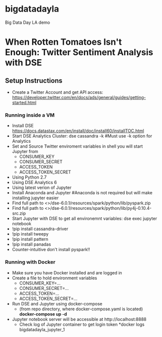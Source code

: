 # bigdatadayla
Big Data Day LA demo

# When Rotten Tomatoes Isn't Enough: Twitter Sentiment Analysis with DSE

## Setup Instructions

* Create a Twitter Account and get API access: https://developer.twitter.com/en/docs/ads/general/guides/getting-started.html

### Running inside a VM

* Install DSE https://docs.datastax.com/en/install/doc/install60/installTOC.html
* Start DSE Analytics Cluster: dse cassandra -k #Must use -k option for Analytics
* Set and Source Twitter enviroment variables in shell you will start Jupyter from
  * CONSUMER_KEY 
  * CONSUMER_SECRET 
  * ACCESS_TOKEN 
  * ACCESS_TOKEN_SECRET
* Using Python 2.7
* Using DSE Analytics 6
* Using latest verion of Jupyter
* Install Anaconda and Jupyter #Anaconda is not required but will make installing jupyter easier 
* Find full path to <>/dse-6.0.1/resources/spark/python/lib/pyspark.zip
* Find full path to <>/dse-6.0.1/resources/spark/python/lib/py4j-0.10.4-src.zip
* Start Jupyter with DSE to get all environemnt variables: dse exec jupyter notebook
* !pip install cassandra-driver
* !pip install tweepy 
* !pip install pattern 
* !pip install panadas
* Counter-intuitive don't install pyspark!!

### Running with Docker
* Make sure you have Docker installed and are logged in
* Create a file to hold environment variables
  * CONSUMER_KEY=...
  * CONSUMER_SECRET=...
  * ACCESS_TOKEN=...
  * ACCESS_TOKEN_SECRET=...
* Run DSE and Jupyter using docker-compose
  * (from repo directory, where docker-compose.yaml is located) **docker-compose up -d**
* Jupyter notebook server will be accessible at http://localhost:8888
  * Check log of Jupyter container to get login token
    *docker logs bigdatadayla_jupyter_1 

